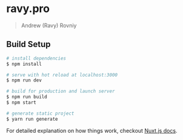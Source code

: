# ravy.pro

> Andrew (Ravy) Rovniy

## Build Setup

``` bash
# install dependencies
$ npm install

# serve with hot reload at localhost:3000
$ npm run dev

# build for production and launch server
$ npm run build
$ npm start

# generate static project
$ yarn run generate
```

For detailed explanation on how things work, checkout [Nuxt.js docs](https://nuxtjs.org).
